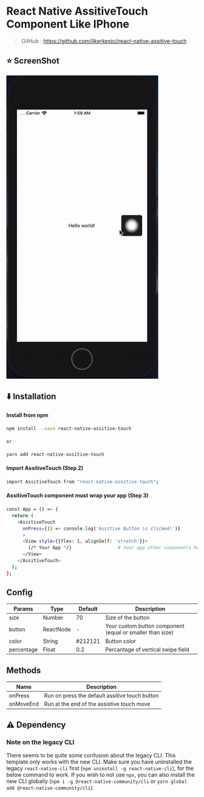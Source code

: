 # React Native AssitiveTouch Component Like IPhone

> GitHub : <a href="https://github.com/ilkerkesici/react-native-assitive-touch">https://github.com/ilkerkesici/react-native-assitive-touch</a>

## :star: ScreenShot

![](./assets/screen.gif)

## :arrow_down: Installation

#### Install from npm

```sh
npm install --save react-native-assitive-touch

or

yarn add react-native-assitive-touch
```



#### Import AssitiveTouch (Step 2)

```sh
import AssitiveTouch from "react-native-assitive-touch";
```

#### AssitiveTouch component must wrap your app  (Step 3)

```sh
const App = () => {
  return (
    <AssitiveTouch
      onPress={() => console.log('Assitive Button is clicked!')}
      >                  
      <View style={{flex: 1, alignSelf: 'stretch'}}>
        {/* Your App */}                 # Your app other components here
      </View>
    </AssitiveTouch>
  );
};
```

##  Config

| Params | Type | Default | Description |
| --- | --- | --- | --- |
| size | Number | 70 | Size of the button |
| button | ReactNode | - | Your custom button component (equal or smaller than size) |  
| color | String | #212121 | Button color |
| percentage | Float | 0.2 | Percantage of vertical swipe field |

##  Methods

| Name | Description |
| --- | --- |
| onPress | Run on press the default assitive touch button |
| onMoveEnd | Run at the end of the assistive touch move |


## :warning: Dependency

### Note on the legacy CLI
There seems to be quite some confusion about the legacy CLI. This template only works with the new CLI. Make sure you have uninstalled the legacy `react-native-cli` first (`npm uninstall -g react-native-cli`), for the below command to work. If you wish to not use `npx`, you can also install the new CLI globally (`npm i -g @react-native-community/cli` or `yarn global add @react-native-community/cli`).
